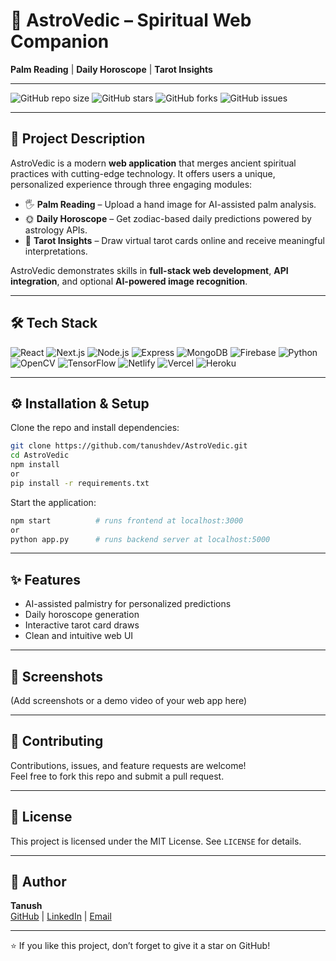 # 🌌 AstroVedic – Spiritual Web Companion

**Palm Reading** | **Daily Horoscope** | **Tarot Insights**

---

![GitHub repo size](https://img.shields.io/github/repo-size/tanushdev/AstroVedic)
![GitHub stars](https://img.shields.io/github/stars/tanushdev/AstroVedic?style=social)
![GitHub forks](https://img.shields.io/github/forks/tanushdev/AstroVedic?style=social)
![GitHub issues](https://img.shields.io/github/issues/tanushdev/AstroVedic)

---

## 🔮 Project Description
AstroVedic is a modern **web application** that merges ancient spiritual practices with cutting-edge technology. It offers users a unique, personalized experience through three engaging modules:

- 🖐 **Palm Reading** – Upload a hand image for AI-assisted palm analysis.
- 🌞 **Daily Horoscope** – Get zodiac-based daily predictions powered by astrology APIs.
- 🎴 **Tarot Insights** – Draw virtual tarot cards online and receive meaningful interpretations.

AstroVedic demonstrates skills in **full-stack web development**, **API integration**, and optional **AI-powered image recognition**.

---

## 🛠 Tech Stack
![React](https://img.shields.io/badge/Frontend-React-blue?logo=react)
![Next.js](https://img.shields.io/badge/Frontend-Next.js-black?logo=nextdotjs)
![Node.js](https://img.shields.io/badge/Backend-Node.js-green?logo=node.js)
![Express](https://img.shields.io/badge/Backend-Express-lightgrey?logo=express)
![MongoDB](https://img.shields.io/badge/Database-MongoDB-green?logo=mongodb)
![Firebase](https://img.shields.io/badge/Database-Firebase-orange?logo=firebase)
![Python](https://img.shields.io/badge/AI-Python-yellow?logo=python)
![OpenCV](https://img.shields.io/badge/AI-OpenCV-blue?logo=opencv)
![TensorFlow](https://img.shields.io/badge/AI-TensorFlow-orange?logo=tensorflow)
![Netlify](https://img.shields.io/badge/Deploy-Netlify-blue?logo=netlify)
![Vercel](https://img.shields.io/badge/Deploy-Vercel-black?logo=vercel)
![Heroku](https://img.shields.io/badge/Deploy-Heroku-purple?logo=heroku)

---

## ⚙️ Installation & Setup
Clone the repo and install dependencies:
```bash
git clone https://github.com/tanushdev/AstroVedic.git
cd AstroVedic
npm install       
or
pip install -r requirements.txt  
```

Start the application:
```bash
npm start          # runs frontend at localhost:3000
or
python app.py      # runs backend server at localhost:5000
```

---

## ✨ Features
- AI-assisted palmistry for personalized predictions
- Daily horoscope generation
- Interactive tarot card draws
- Clean and intuitive web UI

---

## 📸 Screenshots
(Add screenshots or a demo video of your web app here)

---

## 🤝 Contributing
Contributions, issues, and feature requests are welcome!  
Feel free to fork this repo and submit a pull request.

---

## 📜 License
This project is licensed under the MIT License. See `LICENSE` for details.

---

## 👤 Author
**Tanush**  
[GitHub](https://github.com/tanushdev) | [LinkedIn](https://www.linkedin.com/in/tanushshyam) | [Email](tanushshyam42@gmail.com)

---

⭐ If you like this project, don’t forget to give it a star on GitHub!
